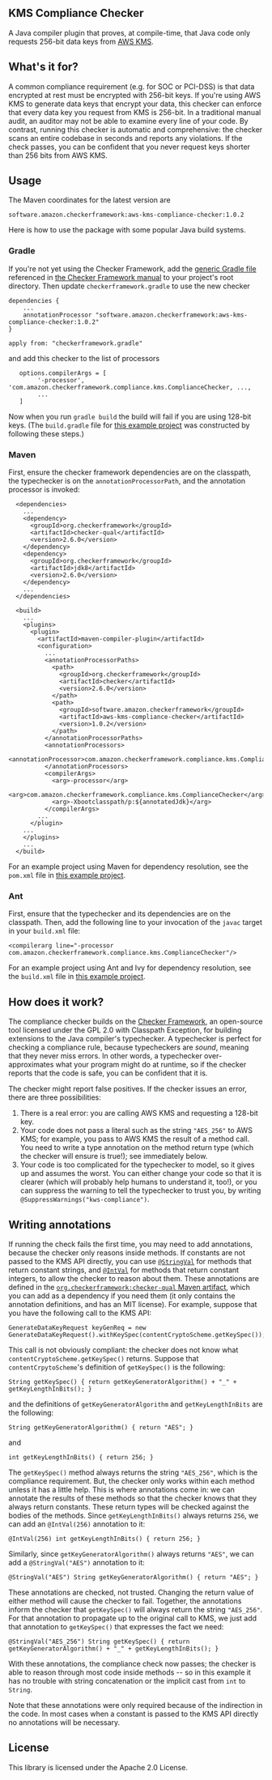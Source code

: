 ## KMS Compliance Checker

A Java compiler plugin that proves, at compile-time, that Java code only requests 256-bit data keys from [AWS KMS](https://aws.amazon.com/kms/).

## What's it for?

A common compliance requirement (e.g. for SOC or PCI-DSS) is that data encrypted at rest must be encrypted with 256-bit keys. If you're using AWS KMS to generate data keys that encrypt your data, this checker can enforce that every data key you request from KMS is 256-bit. In a traditional manual audit, an auditor may not be able to examine every line of your code. By contrast, running this checker is automatic and comprehensive: the checker scans an entire codebase in seconds and reports any violations. If the check passes, you can be confident that you never request keys shorter than 256 bits from AWS KMS.

## Usage

The Maven coordinates for the latest version are

```software.amazon.checkerframework:aws-kms-compliance-checker:1.0.2```

Here is how to use the package with some popular Java build systems.

### Gradle

If you're not yet using the Checker Framework, add the [generic Gradle file](https://raw.githubusercontent.com/typetools/checker-framework/master/docs/manual/checkerframework.gradle) referenced in [the Checker Framework manual](https://checkerframework.org/manual/#gradle)
to your project's root directory.  Then update `checkerframework.gradle` to use the new checker

```
dependencies {
    ...
    annotationProcessor "software.amazon.checkerframework:aws-kms-compliance-checker:1.0.2"
}

apply from: "checkerframework.gradle"
```

and add this checker to the list of processors

```
   options.compilerArgs = [
        '-processor', 'com.amazon.checkerframework.compliance.kms.ComplianceChecker, ...,
        ...
   ]
```

Now when you run `gradle build` the build will fail if you are using 128-bit keys.  (The `build.gradle` file for [this example project](https://github.com/seanmcl/kms-compliance-example) was constructed by following these steps.)

### Maven

First, ensure the checker framework dependencies are on the classpath, the typechecker is on the `annotationProcessorPath`, and the annotation processor is invoked:

```
  <dependencies>
    ...
    <dependency>
      <groupId>org.checkerframework</groupId>
      <artifactId>checker-qual</artifactId>
      <version>2.6.0</version>
    </dependency>
    <dependency>
      <groupId>org.checkerframework</groupId>
      <artifactId>jdk8</artifactId>
      <version>2.6.0</version>
    </dependency>
    ...
  </dependencies>

  <build>
    ...
    <plugins>
      <plugin>
        <artifactId>maven-compiler-plugin</artifactId>
        <configuration>
          ...
          <annotationProcessorPaths>
            <path>
              <groupId>org.checkerframework</groupId>
              <artifactId>checker</artifactId>
              <version>2.6.0</version>
            </path>
            <path>
              <groupId>software.amazon.checkerframework</groupId>
              <artifactId>aws-kms-compliance-checker</artifactId>
              <version>1.0.2</version>
            </path>
          </annotationProcessorPaths>
          <annotationProcessors>
            <annotationProcessor>com.amazon.checkerframework.compliance.kms.ComplianceChecker</annotationProcessor>
          </annotationProcessors>
          <compilerArgs>
            <arg>-processor</arg>
            <arg>com.amazon.checkerframework.compliance.kms.ComplianceChecker</arg>
            <arg>-Xbootclasspath/p:${annotatedJdk}</arg>
          </compilerArgs>
        ...
      </plugin>
    ...
    </plugins>
    ...
  </build>
```

For an example project using Maven for dependency resolution, see the `pom.xml` file in [this example project](https://github.com/seanmcl/kms-compliance-example).

### Ant

First, ensure that the typechecker and its dependencies are on the classpath. Then, add the following line to your invocation of the `javac` target in your `build.xml` file:

```
<compilerarg line="-processor com.amazon.checkerframework.compliance.kms.ComplianceChecker"/>
```

For an example project using Ant and Ivy for dependency resolution, see the `build.xml` file in [this example project](https://github.com/seanmcl/kms-compliance-example).

## How does it work?

The compliance checker builds on the [Checker Framework](https://checkerframework.org/), an open-source tool licensed under the GPL 2.0 with Classpath Exception, for building extensions to the Java compiler's typechecker. A typechecker is perfect for checking a compliance rule, because typecheckers are *sound*, meaning that they never miss errors. In other words, a typechecker over-approximates what your program might do at runtime, so if the checker reports that the code is safe, you can be confident that it is.

The checker might report false positives.
If the checker issues an error, there are three possibilities:

1. There is a real error: you are calling AWS KMS and requesting a 128-bit key.
2. Your code does not pass a literal such as the string `"AES_256"` to AWS KMS; for example, you pass to AWS KMS the result of a method call. You need to write a type annotation on the method return type (which the checker will ensure is true!); see immediately below.
3. Your code is too complicated for the typechecker to model, so it gives up and assumes the worst. You can either change your code so that it is clearer (which will probably help humans to understand it, too!), or you can suppress the warning to tell the typechecker to trust you, by writing `@SuppressWarnings("kws-compliance")`.

## Writing annotations

If running the check fails the first time, you may need to add annotations, because the checker only reasons inside methods. If constants are not passed to the KMS API directly, you can use [`@StringVal`](https://checkerframework.org/api/org/checkerframework/common/value/qual/StringVal.html) for methods that return constant strings, and [`@IntVal`](https://checkerframework.org/api/org/checkerframework/common/value/qual/IntVal.html) for methods that return constant integers, to allow the checker to reason about them. These annotations are defined in the [`org.checkerframework:checker-qual` Maven artifact](https://mvnrepository.com/artifact/org.checkerframework/checker-qual), which you can add as a dependency if you need them (it only contains the annotation definitions, and has an MIT license). For example, suppose that you have the following call to the KMS API:

```
GenerateDataKeyRequest keyGenReq = new GenerateDataKeyRequest().withKeySpec(contentCryptoScheme.getKeySpec());
```

This call is not obviously compliant: the checker does not know what `contentCryptoScheme.getKeySpec()` returns. Suppose that `contentCrpytoScheme`'s definition of `getKeySpec()` is the following:

```
String getKeySpec() { return getKeyGeneratorAlgorithm() + "_" + getKeyLengthInBits(); }
```

and the definitions of `getKeyGeneratorAlgorithm` and `getKeyLengthInBits` are the following:

```
String getKeyGeneratorAlgorithm() { return "AES"; }
```
and

```
int getKeyLengthInBits() { return 256; }
```

The `getKeySpec()` method always returns the string `"AES_256"`, which is the compliance requirement. But, the checker only works within each method unless it has a little help. This is where annotations come in: we can annotate the results of these methods so that the checker knows that they always return constants. These return types will be checked against the bodies of the methods. Since `getKeyLengthInBits()` always returns `256`, we can add an `@IntVal(256)` annotation to it:

```
@IntVal(256) int getKeyLengthInBits() { return 256; }
```

Similarly, since `getKeyGeneratorAlgorithm()` always returns `"AES"`, we can add a `@StringVal("AES")` annotation to it:

```
@StringVal("AES") String getKeyGeneratorAlgorithm() { return "AES"; }
```

These annotations are checked, not trusted. Changing the return value of either method will cause the checker to fail. Together, the annotations inform the checker that `getKeySpec()` will always return the string `"AES_256"`. For that annotation to propagate up to the original call to KMS, we just add that annotation to `getKeySpec()` that expresses the fact we need:

```
@StringVal("AES_256") String getKeySpec() { return getKeyGeneratorAlgorithm() + "_" + getKeyLengthInBits(); }
```

With these annotations, the compliance check now passes; the checker is able to reason through most code inside methods -- so in this example it has no trouble with string concatenation or the implicit cast from `int` to `String`.

Note that these annotations were only required because of the indirection in the code. In most cases when a constant is passed to the KMS API directly no annotations will be necessary.

## License

This library is licensed under the Apache 2.0 License.

